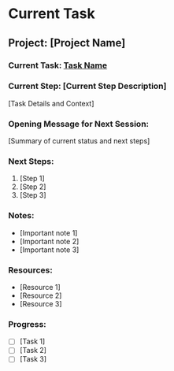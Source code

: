 # Current Task

## Project: [Project Name]

### Current Task: [Task Name](link/to/task/file)

### Current Step: [Current Step Description]

[Task Details and Context]

### Opening Message for Next Session:
[Summary of current status and next steps]

### Next Steps:
1. [Step 1]
2. [Step 2]
3. [Step 3]

### Notes:
- [Important note 1]
- [Important note 2]
- [Important note 3]

### Resources:
- [Resource 1]
- [Resource 2]
- [Resource 3]

### Progress:
- [ ] [Task 1]
- [ ] [Task 2]
- [ ] [Task 3]
